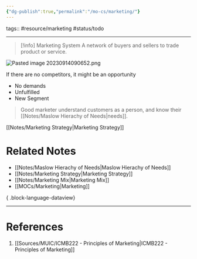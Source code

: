 ```yaml
---
{"dg-publish":true,"permalink":"/mo-cs/marketing/"}
---
```


tags:: #resource/marketing #status/todo 

---

> [!info] Marketing System
> A network of buyers and sellers to trade product or service.

![Pasted image 20230914090652.png](/img/user/Utilities/Attachments/Pasted%20image%2020230914090652.png)

If there are no competitors, it might be an opportunity
- No demands
- Unfulfilled
- New Segment

> Good marketer understand customers as a person, and know their [[Notes/Maslow Hierachy of Needs\|needs]].

[[Notes/Marketing Strategy\|Marketing Strategy]]

# Related Notes
- [[Notes/Maslow Hierachy of Needs\|Maslow Hierachy of Needs]]
- [[Notes/Marketing Strategy\|Marketing Strategy]]
- [[Notes/Marketing Mix\|Marketing Mix]]
- [[MOCs/Marketing\|Marketing]]

{ .block-language-dataview}

---
# References
1. [[Sources/MUIC/ICMB222 - Principles of Marketing\|ICMB222 - Principles of Marketing]]